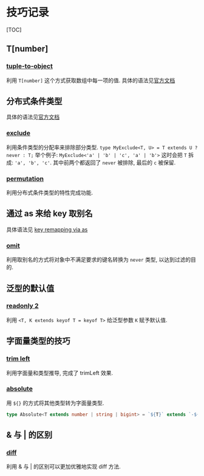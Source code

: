 # 技巧记录

[TOC]

## T[number]

### [tuple-to-object](./easy/11-tuple-to-object.ts)

利用 `T[number]` 这个方式获取数组中每一项的值. 具体的语法见[官方文档](https://www.typescriptlang.org/docs/handbook/2/indexed-access-types.html)

## 分布式条件类型

具体的语法见[官方文档](https://www.typescriptlang.org/docs/handbook/2/conditional-types.html#distributive-conditional-types)

### [exclude](./easy/43-exclude.ts)

利用条件类型的分配率来排除部分类型. `type MyExclude<T, U> = T extends U ? never : T;` 举个例子: `MyExclude<'a' | 'b' | 'c', 'a' | 'b'>` 这时会把 `T` 拆成: `'a', 'b', 'c'`. 其中前两个都返回了 `never` 被排除, 最后的 `c` 被保留.

### [permutation](./medium/296-permutation.ts)

利用分布式条件类型的特性完成功能.

## 通过 as 来给 key 取别名

具体语法见 [key remapping via as](https://www.typescriptlang.org/docs/handbook/2/mapped-types.html#key-remapping-via-as)

### [omit](./medium/3-omit.ts)

利用取别名的方式将对象中不满足要求的键名转换为 `never` 类型, 以达到过滤的目的.

## 泛型的默认值

### [readonly 2](./medium/8-readonly2.ts)

利用 `<T, K extends keyof T = keyof T>` 给泛型参数 `K` 赋予默认值.

## 字面量类型的技巧

### [trim left](./medium/106-trim-left.ts)

利用字面量和类型推导, 完成了 trimLeft 效果.

### [absolute](./medium/529-absolute.ts)

用 `${}` 的方式将其他类型转为字面量类型.

```typescript
type Absolute<T extends number | string | bigint> = `${T}` extends `-${infer U}` ? U : `${T}`
```

## & 与 | 的区别

### [diff](./medium/645-diff.ts)

利用 & 与 | 的区别可以更加优雅地实现 diff 方法.
